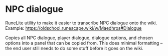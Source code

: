 # NPC dialogue

RuneLite utility to make it easier to transcribe NPC dialogue onto the wiki. Example: https://oldschool.runescape.wiki/w/Maedhros#Dialogue

Copies all NPC dialogue, player dialogue, dialogue options, and chosen options into a panel that can be copied from. This does minimal formatting – the end user still needs to do some stuff before it goes on the wiki.